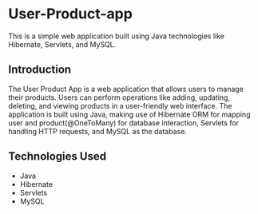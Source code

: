 # User-Product-app
This is a simple web application built using Java technologies like Hibernate, Servlets, and MySQL.

## Introduction

The User Product App is a web application that allows users to manage their products. Users can perform operations like adding, updating, deleting, and viewing products in a user-friendly web interface. The application is built using Java, making use of Hibernate ORM for mapping user and product(@OneToMany) for database interaction, Servlets for handling HTTP requests, and MySQL as the database.

## Technologies Used

- Java
- Hibernate
- Servlets
- MySQL
